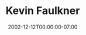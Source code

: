 ---
title: Kevin Faulkner
date: 2002-12-12T00:00:00-07:00
tags:
  - eagle
description:
draft: false
---